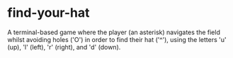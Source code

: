 # find-your-hat

A terminal-based game where the player (an asterisk) navigates the field whilst avoiding holes ('O') in order to find 
their hat ('^'), using the letters 'u' (up), 'l' (left), 'r' (right), and 'd' (down).
